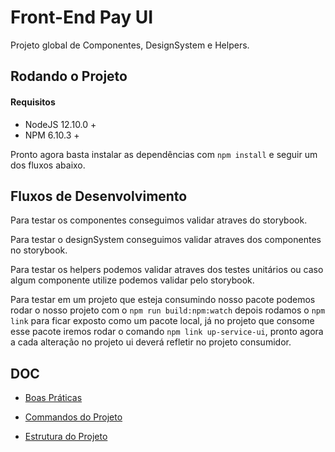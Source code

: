 # Front-End Pay UI

Projeto global de Componentes, DesignSystem e Helpers.

## Rodando o Projeto

#### Requisitos

- NodeJS 12.10.0 +
- NPM 6.10.3 +

Pronto agora basta instalar as dependências com `npm install` e seguir um dos fluxos abaixo.

## Fluxos de Desenvolvimento

Para testar os componentes conseguimos validar atraves do storybook.

Para testar o designSystem conseguimos validar atraves dos componentes no storybook.

Para testar os helpers podemos validar atraves dos testes unitários ou caso algum componente utilize podemos validar pelo storybook.

Para testar em um projeto que esteja consumindo nosso pacote podemos rodar o nosso projeto com o `npm run build:npm:watch` depois rodamos o `npm link` para ficar exposto como um pacote local, já no projeto que consome esse pacote iremos rodar o comando `npm link up-service-ui`, pronto agora a cada alteração no projeto ui deverá refletir no projeto consumidor.


## DOC

- [Boas Práticas](./doc/BEST_PRACTICES.md)

- [Commandos do Projeto](./doc/COMMANDS.md)

- [Estrutura do Projeto](./doc/PROJECT_STRUCTURE.md)
